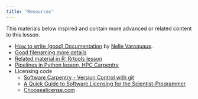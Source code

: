 ```yaml
---
title: "Resources"
---
```


This materials below inspired and contain more advanced or related content to this lesson.

 - [How to write (good) Documentation](https://www.slideshare.net/NelleV/docathon-how-to-write-good-documentation) by [Nelle Varoquaux](https://github.com/NelleV).
 - [Good filenaming more details](https://datacarpentry.org/rr-organization1/01-file-naming/)
 - [Related material in R: Rrtools lesson]( https://github.com/annakrystalli/rrtools-repro-research)
 - [Pipelines in Python lesson, HPC Carpentry](https://hpc-carpentry.github.io/hpc-python/)
 - Licensing code
   - [Software Carpentry - Version Control with git](https://swcarpentry.github.io/git-novice/11-licensing/index.html)
   - [A Quick Guide to Software Licensing for the Scientist-Programmer](https://journals.plos.org/ploscompbiol/article?id=10.1371/journal.pcbi.1002598#s4a)
   - [Choosealicense.com](https://choosealicense.com/)
 <!-- - [Practices ...](https://link.springer.com/article/10.1007/s10606-018-9333-1) -->


<!-- Exper meeting ideas:

Packaging: have a clear recommendation
You can choose to do that later
Can have parallel way in the curriculum but teach only one

 -->
